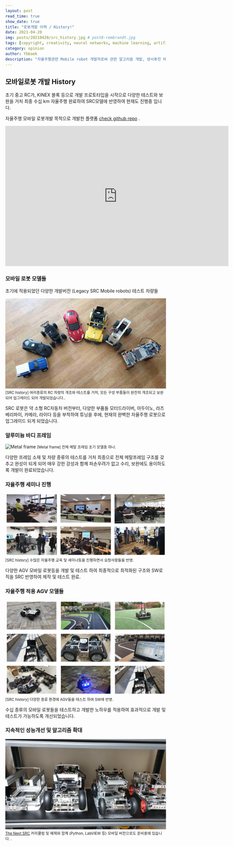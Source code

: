 ```yaml
---
layout: post
read_time: true
show_date: true
title: "로봇개발 이력 / History!"
date: 2021-04-20
img: posts/20210420/src_history.jpg # post8-rembrandt.jpg
tags: [copyright, creativity, neural networks, machine learning, artificial intelligence]
category: opinion
author: Ybbaek
description: "자율주행관련 Mobile robot 개발자로써 관련 알고리즘 개발, 센서퓨전 테스트 등의 개발을 하는데 있어 크고 무거운 챠량 혹은 로봇등을 사용하는데 어려움을 많이 격게되어 휴대성이 좋고 쉽게 테스트,개발을 할수 있는 플랫폼을 만들게되었습니다."
---
```


## 모바일로봇 개발 History
초기 중고 RC가, KINEX 블록 등으로 개발 프로토타입을 시작으로 다양한 테스트와 보완을 거처 최종 수십 km 자율주행 완료하여 SRC모델에 반영하여 현재도 진행중 입니다.

자율주행 모바일 로봇개발 목적으로 개발한 플랫폼 [check github repo](https://github.com/yunbum/SRC/) .

<iframe width="700" height="440" src="https://www.youtube.com/embed/qJrNXtsEzZo" title="YouTube video player" frameborder="0" allow="accelerometer; autoplay; clipboard-write; encrypted-media; gyroscope; picture-in-picture" allowfullscreen></iframe>

### 모바일 로봇 모델들
초기에 적용되었던 다양한 개발버전 (Legacy SRC Mobile robots) 테스트 차량들

![SRC history](./assets/img/posts/20210420/src_history.jpg)
<small>[SRC history] 여러종류의 RC 차량의 개조와 테스트를 거처, 모든 구성 부품들이 완전히 개조되고 보완되어 업그레이드 되어 개발되었습니다..</small>

SRC 로봇은 약 소형 RC자동차 버전부터, 다양한 부품들 모터드라이버, 아두이노, 라즈베리파이, 카메라, 라이다 등을 부착하여 튜닝을 후에, 현재의 완벽한 자율주행 로봇으로 업그레이드 되게 되었습니다.

### 알루미늄 바디 프레임
![Metal frame](./assets/img/posts/20210420/metal_frame.jpg)
<small>[Metal frame] 전체 메탈 프레임 초기 모델중 하나.</small>

다양한 프레임 소재 및 차량 종류의 테스트를 거처 최종으로 전체 메탈프레임 구조를 갖추고 완성이 되게 되어 매우 강한 강성과 함께 파손우려가 없고 수리, 보완에도 용이하도록 개발이 완료되었습니다.

### 자율주행 세미나 진행
![SRC history](./assets/img/posts/20210420/seminars.png)
<small>[SRC history] 수많은 자율주행 교육 및 세미나등을 진행하면서 요청사항들을 반영.</small>

다양한 AGV 모바일 로봇등을 개발 및 테스트 하여 최종적으로 최적화된 구조와 SW로직을 SRC 반영하여 제작 및 테스트 완료.

### 자율주행 적용 AGV 모델들
![SRC history](./assets/img/posts/20210420/agv_test.png)
<small>[SRC history] 다양한 종류 환경에 AGV들을 테스트 하여 SW에 반영.</small>

수십 종류의 모바일 로봇들을 테스트하고 개발한 노하우를 적용하여 효과적으로 개발 및 테스트가 가능하도록 개선되었습니다.

### 지속적인 성능개선 및 알고리즘 확대
![The Next SRC](./assets/img/posts/20210420/src_models.jpg)
<small>[The Next SRC](https://github.com/yunbum/SRC) 커리큘럼 및 예제와 함께 (Python, LabVIEW 등) 모바일 버전으로도 준비중에 있습니다. .</small>
